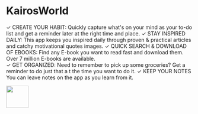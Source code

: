 # KairosWorld
✓ CREATE YOUR HABIT: Quickly capture what's on your mind as your to-do list and get a reminder later at the right time and place.  ✓ STAY INSPIRED DAILY: This app keeps you inspired daily through proven &amp; practical articles and catchy motivational quotes images. 
✓ QUICK SEARCH &amp; DOWNLOAD OF EBOOKS: Find any E-book you want to read fast and download them. Over 7 million E-books are available.  
✓ GET ORGANIZED: Need to remember to pick up some groceries? Get a reminder to do just that a t the time you want to do it.  ✓ KEEP YOUR NOTES You can leave notes on the app as you learn from it.


<a href="https://play.google.com/store/apps/details?id=com.antwi.kofi.kairosapp" target="_blank">
  <img src="https://play.google.com/intl/en_us/badges/images/generic/en-play-badge.png" height="60"/>
</a>

